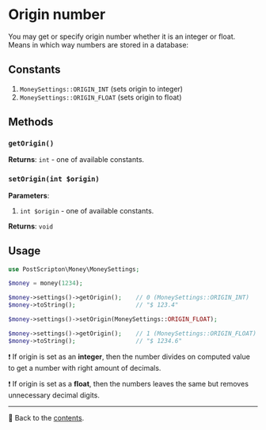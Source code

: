 # Origin number
You may get or specify origin number whether it is an integer or float.
Means in which way numbers are stored in a database:

## Constants

1. `MoneySettings::ORIGIN_INT` (sets origin to integer)
2. `MoneySettings::ORIGIN_FLOAT` (sets origin to float)

## Methods

### `getOrigin()`
**Returns**: `int` - one of available constants.

### `setOrigin(int $origin)`
**Parameters**:
1. `int $origin` - one of available constants.

**Returns**: `void`

## Usage

```php
use PostScripton\Money\MoneySettings;

$money = money(1234);

$money->settings()->getOrigin();    // 0 (MoneySettings::ORIGIN_INT)
$money->toString();                 // "$ 123.4"

$money->settings()->setOrigin(MoneySettings::ORIGIN_FLOAT);

$money->settings()->getOrigin();    // 1 (MoneySettings::ORIGIN_FLOAT)
$money->toString();                 // "$ 1234.6"
```

❗ If origin is set as an **integer**, then the number divides on computed value to get a number with right amount of decimals.

❗ If origin is set as a **float**, then the numbers leaves the same but removes unnecessary decimal digits.

---

📌 Back to the [contents](/docs/02_settings/README.md).
